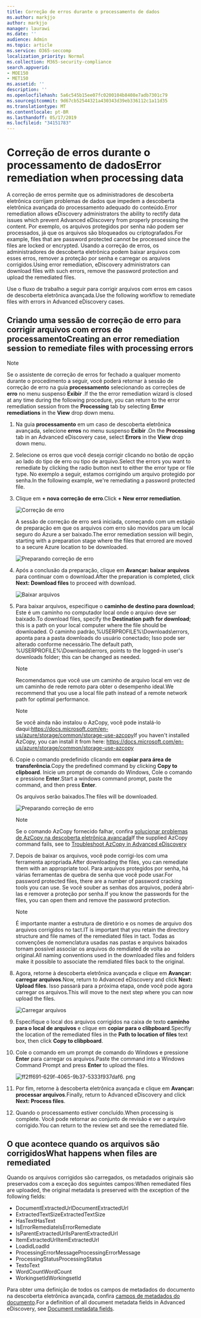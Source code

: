 ```yaml
---
title: Correção de erros durante o processamento de dados
ms.author: markjjo
author: markjjo
manager: laurawi
ms.date: ''
audience: Admin
ms.topic: article
ms.service: O365-seccomp
localization_priority: Normal
ms.collection: M365-security-compliance
search.appverid:
- MOE150
- MET150
ms.assetid: ''
description: ''
ms.openlocfilehash: 5a6c545b15ee07fc0200104b8408e7adb7301c79
ms.sourcegitcommit: 9d67cb52544321a430343d39eb336112c1a11d35
ms.translationtype: MT
ms.contentlocale: pt-BR
ms.lasthandoff: 05/17/2019
ms.locfileid: "34151783"
---
```

# <a name="error-remediation-when-processing-data"></a><span data-ttu-id="c1cb2-102">Correção de erros durante o processamento de dados</span><span class="sxs-lookup"><span data-stu-id="c1cb2-102">Error remediation when processing data</span></span>

<span data-ttu-id="c1cb2-103">A correção de erros permite que os administradores de descoberta eletrônica corrijam problemas de dados que impedem a descoberta eletrônica avançada do processamento adequado do conteúdo.</span><span class="sxs-lookup"><span data-stu-id="c1cb2-103">Error remediation allows eDiscovery administrators the ability to rectify data issues which prevent Advanced eDiscovery from properly processing the content.</span></span> <span data-ttu-id="c1cb2-104">Por exemplo, os arquivos protegidos por senha não podem ser processados, já que os arquivos são bloqueados ou criptografados.</span><span class="sxs-lookup"><span data-stu-id="c1cb2-104">For example, files that are password protected cannot be processed since the files are locked or encrypted.</span></span> <span data-ttu-id="c1cb2-105">Usando a correção de erros, os administradores de descoberta eletrônica podem baixar arquivos com esses erros, remover a proteção por senha e carregar os arquivos corrigidos.</span><span class="sxs-lookup"><span data-stu-id="c1cb2-105">Using error remediation, eDiscovery administrators can download files with such errors, remove the password protection and upload the remediated files.</span></span>

<span data-ttu-id="c1cb2-106">Use o fluxo de trabalho a seguir para corrigir arquivos com erros em casos de descoberta eletrônica avançada.</span><span class="sxs-lookup"><span data-stu-id="c1cb2-106">Use the following workflow to remediate files with errors in Advanced eDiscovery cases.</span></span>

## <a name="creating-an-error-remediation-session-to-remediate-files-with-processing-errors"></a><span data-ttu-id="c1cb2-107">Criando uma sessão de correção de erro para corrigir arquivos com erros de processamento</span><span class="sxs-lookup"><span data-stu-id="c1cb2-107">Creating an error remediation session to remediate files with processing errors</span></span>

>[!NOTE]
><span data-ttu-id="c1cb2-108">Se o assistente de correção de erros for fechado a qualquer momento durante o procedimento a seguir, você poderá retornar à sessão de correção de erro na guia **processamento** selecionando as correções de **erro** no menu suspenso **Exibir** .</span><span class="sxs-lookup"><span data-stu-id="c1cb2-108">If the the error remediation wizard is closed at any time during the following procedure, you can return to the error remediation session from the **Processing** tab by selecting **Error remediations** in the **View** drop down menu.</span></span>

1. <span data-ttu-id="c1cb2-109">Na guia **processamento** em um caso de descoberta eletrônica avançada, selecione **erros** no menu suspenso **Exibir** .</span><span class="sxs-lookup"><span data-stu-id="c1cb2-109">On the **Processing** tab in an Advanced eDiscovery case, select **Errors** in the **View** drop down menu.</span></span>

2. <span data-ttu-id="c1cb2-110">Selecione os erros que você deseja corrigir clicando no botão de opção ao lado do tipo de erro ou tipo de arquivo.</span><span class="sxs-lookup"><span data-stu-id="c1cb2-110">Select the errors you want to remediate by clicking the radio button next to either the error type or file type.</span></span>  <span data-ttu-id="c1cb2-111">No exemplo a seguir, estamos corrigindo um arquivo protegido por senha.</span><span class="sxs-lookup"><span data-stu-id="c1cb2-111">In the following example, we're remediating a password protected file.</span></span>

3. <span data-ttu-id="c1cb2-112">Clique em **+ nova correção de erro**.</span><span class="sxs-lookup"><span data-stu-id="c1cb2-112">Click **+ New error remediation**.</span></span>

    ![Correção de erro](../media/8c2faf1a-834b-44fc-b418-6a18aed8b81a.png)

    <span data-ttu-id="c1cb2-114">A sessão de correção de erro será iniciada, começando com um estágio de preparação em que os arquivos com erro são movidos para um local seguro do Azure a ser baixado.</span><span class="sxs-lookup"><span data-stu-id="c1cb2-114">The error remediation session will begin, starting with a preparation stage where the files that errored are moved to a secure Azure location to be downloaded.</span></span>

    ![Preparando correção de erro](../media/390572ec-7012-47c4-a6b6-4cbb5649e8a8.png)

4. <span data-ttu-id="c1cb2-116">Após a conclusão da preparação, clique em **Avançar: baixar arquivos** para continuar com o download.</span><span class="sxs-lookup"><span data-stu-id="c1cb2-116">After the preparation is completed, click **Next: Download files** to proceed with download.</span></span>

    ![Baixar arquivos](../media/6ac04b09-8e13-414a-9e24-7c75ba586363.png)

5. <span data-ttu-id="c1cb2-118">Para baixar arquivos, especifique o **caminho de destino para download**; Este é um caminho no computador local onde o arquivo deve ser baixado.</span><span class="sxs-lookup"><span data-stu-id="c1cb2-118">To download files, specify the **Destination path for download**; this is a path on your local computer where the file should be downloaded.</span></span>  <span data-ttu-id="c1cb2-119">O caminho padrão,%USERPROFILE%\Downloads\errors, aponta para a pasta downloads do usuário conectado; Isso pode ser alterado conforme necessário.</span><span class="sxs-lookup"><span data-stu-id="c1cb2-119">The default path, %USERPROFILE%\Downloads\errors, points to the logged-in user's downloads folder; this can be changed as needed.</span></span>

    >[!NOTE]
    ><span data-ttu-id="c1cb2-120">Recomendamos que você use um caminho de arquivo local em vez de um caminho de rede remoto para obter o desempenho ideal.</span><span class="sxs-lookup"><span data-stu-id="c1cb2-120">We recommend that you use a local file path instead of a remote network path for optimal performance.</span></span>

    > [!NOTE]
    > <span data-ttu-id="c1cb2-121">Se você ainda não instalou o AzCopy, você pode instalá-lo daqui:https://docs.microsoft.com/en-us/azure/storage/common/storage-use-azcopy</span><span class="sxs-lookup"><span data-stu-id="c1cb2-121">If you haven't installed AzCopy, you can install it from here: https://docs.microsoft.com/en-us/azure/storage/common/storage-use-azcopy</span></span>

6. <span data-ttu-id="c1cb2-122">Copie o comando predefinido clicando em **copiar para área de transferência**.</span><span class="sxs-lookup"><span data-stu-id="c1cb2-122">Copy the predefined command by clicking **Copy to clipboard**.</span></span> <span data-ttu-id="c1cb2-123">Inicie um prompt de comando do Windows, Cole o comando e pressione **Enter**.</span><span class="sxs-lookup"><span data-stu-id="c1cb2-123">Start a windows command prompt, paste the command, and then press **Enter**.</span></span>  

    <span data-ttu-id="c1cb2-124">Os arquivos serão baixados.</span><span class="sxs-lookup"><span data-stu-id="c1cb2-124">The files will be downloaded.</span></span>

    ![Preparando correção de erro](../media/f364ab4d-31c5-4375-b69f-650f694a2f69.png)

    > [!NOTE]
    > <span data-ttu-id="c1cb2-126">Se o comando AzCopy fornecido falhar, confira [solucionar problemas de AzCopy na descoberta eletrônica avançada](troubleshooting-azcopy.md)</span><span class="sxs-lookup"><span data-stu-id="c1cb2-126">If the supplied AzCopy command fails, see to [Troubleshoot AzCopy in Advanced eDiscovery](troubleshooting-azcopy.md)</span></span>

7. <span data-ttu-id="c1cb2-127">Depois de baixar os arquivos, você pode corrigi-los com uma ferramenta apropriada.</span><span class="sxs-lookup"><span data-stu-id="c1cb2-127">After downloading the files, you can remediate them with an appropriate tool.</span></span> <span data-ttu-id="c1cb2-128">Para arquivos protegidos por senha, há várias ferramentas de quebra de senha que você pode usar.</span><span class="sxs-lookup"><span data-stu-id="c1cb2-128">For password protected files, there are a number of password cracking tools you can use.</span></span> <span data-ttu-id="c1cb2-129">Se você souber as senhas dos arquivos, poderá abri-las e remover a proteção por senha.</span><span class="sxs-lookup"><span data-stu-id="c1cb2-129">If you know the passwords for the files, you can open them and remove the password protection.</span></span>
    > [!NOTE]
    > <span data-ttu-id="c1cb2-130">É importante manter a estrutura de diretório e os nomes de arquivo dos arquivos corrigidos no tact.</span><span class="sxs-lookup"><span data-stu-id="c1cb2-130">IT is important that you retain the directory structure and file names of the remediated files in tact.</span></span>  <span data-ttu-id="c1cb2-131">Todas as convenções de nomenclatura usadas nas pastas e arquivos baixados tornam possível associar os arquivos do remdiated de volta ao original.</span><span class="sxs-lookup"><span data-stu-id="c1cb2-131">All naming conventions used in the downloaded files and folders make it possible to associate the remdiated files back to the original.</span></span>

8. <span data-ttu-id="c1cb2-132">Agora, retorne à descoberta eletrônica avançada e clique em **Avançar: carregar arquivos**.</span><span class="sxs-lookup"><span data-stu-id="c1cb2-132">Now, return to Advanced eDiscovery and click **Next: Upload files**.</span></span>  <span data-ttu-id="c1cb2-133">Isso passará para a próxima etapa, onde você pode agora carregar os arquivos.</span><span class="sxs-lookup"><span data-stu-id="c1cb2-133">This will move to the next step where you can now upload the files.</span></span>

    ![Carregar arquivos](../media/af3d8617-1bab-4ecd-8de0-22e53acba240.png)

9. <span data-ttu-id="c1cb2-135">Especifique o local dos arquivos corrigidos na caixa de texto **caminho para o local de arquivos** e clique em **copiar para o clibpboard**.</span><span class="sxs-lookup"><span data-stu-id="c1cb2-135">Specifiy the location of the remediated files in the **Path to location of files** text box, then click **Copy to clibpboard**.</span></span>

10. <span data-ttu-id="c1cb2-136">Cole o comando em um prompt de comando do Windows e pressione **Enter** para carregar os arquivos.</span><span class="sxs-lookup"><span data-stu-id="c1cb2-136">Paste the command into a Windows Command Prompt and press **Enter** to upload the files.</span></span>

    ![ff2ff691-629f-4065-9b37-5333f937daf6. png](../media/ff2ff691-629f-4065-9b37-5333f937daf6.png)

11. <span data-ttu-id="c1cb2-138">Por fim, retorne à descoberta eletrônica avançada e clique em **Avançar: processar arquivos**.</span><span class="sxs-lookup"><span data-stu-id="c1cb2-138">Finally, return to Advanced eDiscovery and click **Next: Process files**.</span></span>

12. <span data-ttu-id="c1cb2-139">Quando o processamento estiver concluído.</span><span class="sxs-lookup"><span data-stu-id="c1cb2-139">When processing is complete.</span></span>  <span data-ttu-id="c1cb2-140">Você pode retornar ao conjunto de revisão e ver o arquivo corrigido.</span><span class="sxs-lookup"><span data-stu-id="c1cb2-140">You can return to the review set and see the remediated file.</span></span>

## <a name="what-happens-when-files-are-remediated"></a><span data-ttu-id="c1cb2-141">O que acontece quando os arquivos são corrigidos</span><span class="sxs-lookup"><span data-stu-id="c1cb2-141">What happens when files are remediated</span></span>

<span data-ttu-id="c1cb2-142">Quando os arquivos corrigidos são carregados, os metadados originais são preservados com a exceção dos seguintes campos:</span><span class="sxs-lookup"><span data-stu-id="c1cb2-142">When remediated files are uploaded, the original metadata is preserved with the exception of the following fields:</span></span> 

- <span data-ttu-id="c1cb2-143">DocumentExtractedUrl</span><span class="sxs-lookup"><span data-stu-id="c1cb2-143">DocumentExtractedUrl</span></span>
- <span data-ttu-id="c1cb2-144">ExtractedTextSize</span><span class="sxs-lookup"><span data-stu-id="c1cb2-144">ExtractedTextSize</span></span>
- <span data-ttu-id="c1cb2-145">HasText</span><span class="sxs-lookup"><span data-stu-id="c1cb2-145">HasText</span></span>
- <span data-ttu-id="c1cb2-146">IsErrorRemediate</span><span class="sxs-lookup"><span data-stu-id="c1cb2-146">IsErrorRemediate</span></span>
- <span data-ttu-id="c1cb2-147">IsParentExtractedUrl</span><span class="sxs-lookup"><span data-stu-id="c1cb2-147">IsParentExtractedUrl</span></span>
- <span data-ttu-id="c1cb2-148">ItemExtractedUrl</span><span class="sxs-lookup"><span data-stu-id="c1cb2-148">ItemExtractedUrl</span></span>
- <span data-ttu-id="c1cb2-149">Loadid</span><span class="sxs-lookup"><span data-stu-id="c1cb2-149">LoadId</span></span>
- <span data-ttu-id="c1cb2-150">ProcessingErrorMessage</span><span class="sxs-lookup"><span data-stu-id="c1cb2-150">ProcessingErrorMessage</span></span>
- <span data-ttu-id="c1cb2-151">ProcessingStatus</span><span class="sxs-lookup"><span data-stu-id="c1cb2-151">ProcessingStatus</span></span>
- <span data-ttu-id="c1cb2-152">Texto</span><span class="sxs-lookup"><span data-stu-id="c1cb2-152">Text</span></span>
- <span data-ttu-id="c1cb2-153">WordCount</span><span class="sxs-lookup"><span data-stu-id="c1cb2-153">WordCount</span></span>
- <span data-ttu-id="c1cb2-154">WorkingsetId</span><span class="sxs-lookup"><span data-stu-id="c1cb2-154">WorkingsetId</span></span>

<span data-ttu-id="c1cb2-155">Para obter uma definição de todos os campos de metadados do documento na descoberta eletrônica avançada, confira [campos de metadados do documento](document-metadata-fields.md).</span><span class="sxs-lookup"><span data-stu-id="c1cb2-155">For a definition of all document metadata fields in Advanced eDiscovery, see [Document metadata fields](document-metadata-fields.md).</span></span>